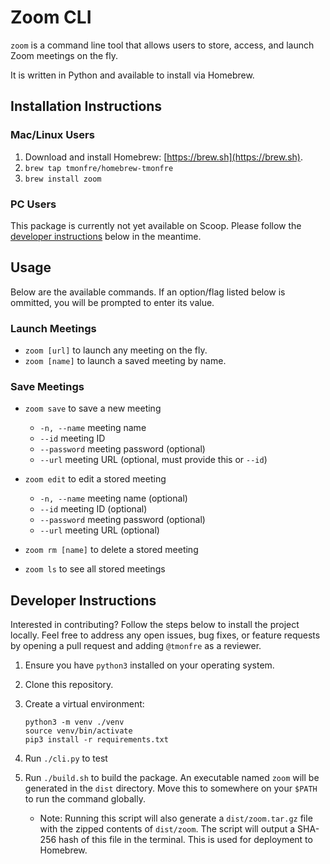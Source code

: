 # Zoom CLI

`zoom` is a command line tool that allows users to store, access, and launch Zoom meetings on the fly.

It is written in Python and available to install via Homebrew.

## Installation Instructions

### Mac/Linux Users

1. Download and install Homebrew: [https://brew.sh](https://brew.sh).
2. `brew tap tmonfre/homebrew-tmonfre`
3. `brew install zoom`

### PC Users

This package is currently not yet available on Scoop. Please follow the [developer instructions](#developer-instructions) below in the meantime.

## Usage

Below are the available commands. If an option/flag listed below is ommitted, you will be prompted to enter its value.

### Launch Meetings

- `zoom [url]` to launch any meeting on the fly.
- `zoom [name]` to launch a saved meeting by name.

### Save Meetings

- `zoom save` to save a new meeting
  - `-n, --name` meeting name
  - `--id` meeting ID
  - `--password` meeting password (optional)
  - `--url` meeting URL (optional, must  provide this or `--id`)

- `zoom edit` to edit a stored meeting
  - `-n, --name` meeting name (optional)
  - `--id` meeting ID (optional)
  - `--password` meeting password (optional)
  - `--url` meeting URL (optional)

- `zoom rm [name]` to delete a stored meeting

- `zoom ls` to see all stored meetings

## Developer Instructions

Interested in contributing? Follow the steps below to install the project locally. Feel free to address any open issues, bug fixes, or feature requests by opening a pull request and adding `@tmonfre` as a reviewer.

1. Ensure you have `python3` installed on your operating system.
2. Clone this repository.
3. Create a virtual environment:

    ```shell
    python3 -m venv ./venv
    source venv/bin/activate
    pip3 install -r requirements.txt
    ```

4. Run `./cli.py` to test
5. Run `./build.sh` to build the package. An executable named `zoom` will be generated in the `dist` directory. Move this to somewhere on your `$PATH` to run the command globally.
    - Note: Running this script will also generate a `dist/zoom.tar.gz` file with the zipped contents of `dist/zoom`. The script will output a SHA-256 hash of this file in the terminal. This is used for deployment to Homebrew.
